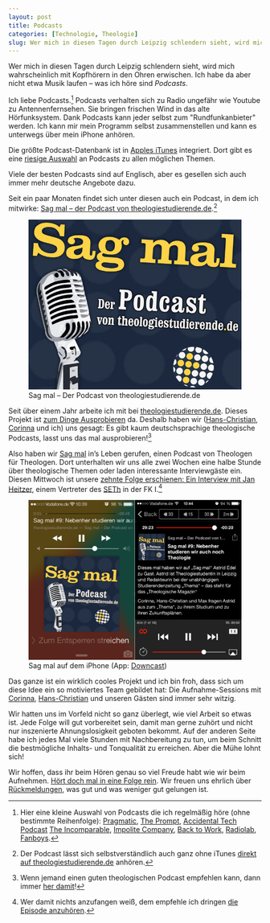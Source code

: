 ```yaml
---
layout: post
title: Podcasts
categories: [Technologie, Theologie]
slug: Wer mich in diesen Tagen durch Leipzig schlendern sieht, wird mich wahrscheinlich mit Kopfhörern in den Ohren erwischen.
---
```


Wer mich in diesen Tagen durch Leipzig schlendern sieht, wird mich wahrscheinlich mit Kopfhörern in den Ohren erwischen. Ich habe da aber nicht etwa Musik laufen – was ich höre sind *Podcasts*.

Ich liebe Podcasts.[^auswahl] Podcasts verhalten sich zu Radio ungefähr wie Youtube zu Antennenfernsehen. Sie bringen frischen Wind in das alte Hörfunksystem. Dank Podcasts kann jeder selbst zum "Rundfunkanbieter" werden. Ich kann mir mein Programm selbst zusammenstellen und kann es unterwegs über mein iPhone anhören. 

[^auswahl]: Hier eine kleine Auswahl von Podcasts die ich regelmäßig höre (ohne bestimmte Reihenfolge): [Pragmatic](http://www.fiatlux.fm/pragmatic/), [The Prompt](http://5by5.tv/prompt), [Accidental Tech Podcast](http://atp.fm/) [The Incomparable](http://5by5.tv/incomparable), [Impolite Company](http://www.muleradio.net/impolite/), [Back to Work](http://5by5.tv/b2w), [Radiolab](http://www.radiolab.org/), [Fanboys](http://fanboys.fm).

Die größte Podcast-Datenbank ist in [Apples iTunes](http://www.apple.com/itunes/) integriert. Dort gibt es eine [riesige Auswahl](https://itunes.apple.com/de/genre/podcasts/id26?mt=2) an Podcasts zu allen möglichen Themen.

Viele der besten Podcasts sind auf Englisch, aber es gesellen sich auch immer mehr deutsche Angebote dazu.

Seit ein paar Monaten findet sich unter diesen auch ein Podcast, in dem ich mitwirke: [Sag mal – der Podcast von theologiestudierende.de](https://itunes.apple.com/de/podcast/sag-mal/id742012918).[^direkt]

[^direkt]:Der Podcast lässt sich selbstverständlich auch ganz ohne iTunes [direkt auf theologiestudierende.de](http://www.theologiestudierende.de/category/sag-mal-der-podcast/) anhören.

<figure><img src='/images/Podcasts/Sag-mal-Artwork-2.0.jpg' alt='Sag mal – Der Podcast von theologiestudierende.de' /><figcaption>Sag mal – Der Podcast von theologiestudierende.de</figcaption></figure>

Seit über einem Jahr arbeite ich mit bei [theologiestudierende.de](http://www.theologiestudierende.de/). Dieses Projekt ist [zum Dinge Ausprobieren](http://www.theologiestudierende.de/mach-mit/) da. Deshalb haben wir ([Hans-Christian](http://www.theologiestudierende.de/author/hans-christian-bandholz/), [Corinna](http://www.theologiestudierende.de/author/ichthys-corinnaarcor-de/) und ich) uns gesagt: Es gibt kaum deutschsprachige theologische Podcasts, lasst uns das mal ausprobieren\![^theopod] 

[^theopod]: Wenn jemand einen guten theologischen Podcast empfehlen kann, dann immer [her damit](mailto:moehrenzahn@icloud.com)! 

Also haben wir [Sag mal](http://www.theologiestudierende.de/category/sag-mal-der-podcast/) in’s Leben gerufen, einen Podcast von Theologen für Theologen. Dort unterhalten wir uns alle zwei Wochen eine halbe Stunde über theologische Themen oder laden interessante Interviewgäste ein. Diesen Mittwoch ist unsere [zehnte Folge erschienen: Ein Interview mit Jan Heitzer](http://www.theologiestudierende.de/2014/02/05/sag-mal-10-und-dann-kam-bologna/), einem Vertreter des [SETh](http://www.interseth.de/) in der FK I.[^fk1]

[^fk1]: Wer damit nichts anzufangen weiß, dem empfehle ich dringen [die Episode anzuhören](http://www.theologiestudierende.de/2014/02/05/sag-mal-10-und-dann-kam-bologna/).

<figure><img src='/images/Podcasts/iPhone.PNG' alt='Sag mal auf dem iPhone' /><figcaption>Sag mal auf dem iPhone (App: <a href="http://www.downcastapp.com/">Downcast</a>)</figcaption></figure>

Das ganze ist ein wirklich cooles Projekt und ich bin froh, dass sich um diese Idee ein so motiviertes Team gebildet hat: Die Aufnahme-Sessions mit [Corinna](http://www.theologiestudierende.de/author/ichthys-corinnaarcor-de/), [Hans-Christian](http://www.theologiestudierende.de/author/hans-christian-bandholz/) und unseren Gästen sind immer sehr witzig.

Wir hatten uns im Vorfeld nicht so ganz überlegt, wie viel Arbeit so etwas ist. Jede Folge will gut vorbereitet sein, damit man gerne zuhört und nicht nur inszenierte Ahnungslosigkeit geboten bekommt. Auf der anderen Seite habe ich jedes Mal viele Stunden mit Nachbereitung zu tun, um beim Schnitt die bestmögliche Inhalts- und Tonqualität zu erreichen. Aber die Mühe lohnt sich!

Wir hoffen, dass ihr beim Hören genau so viel Freude habt wie wir beim Aufnehmen. [Hört doch mal in eine Folge rein](http://www.theologiestudierende.de/category/sag-mal-der-podcast/). Wir freuen uns ehrlich über [Rückmeldungen](mailto:ideen@theologiestudierende.de), was gut und was weniger gut gelungen ist.